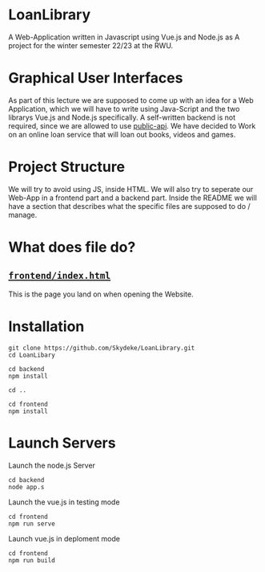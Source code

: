# LoanLibrary
A Web-Application written in Javascript using Vue.js and Node.js as A project for the winter semester 22/23 at the RWU.

Graphical User Interfaces
=========================
As part of this lecture we are supposed to come up with an idea for a Web Application, which we will have to write using Java-Script and the two librarys Vue.js and Node.js specifically. A self-written backend is not required, since we are allowed to use [public-api](https://github.com/public-apis/public-apis). We have decided to Work on an online loan service that will loan out books, videos and games.

Project Structure
=================
We will try to avoid using JS, inside HTML. We will also try to seperate our Web-App in a frontend part and a backend part.
Inside the README we will have a section that describes what the specific files are supposed to do / manage.

What does file <name here> do?
==============================

[`frontend/index.html`](frontend/index.html)
-----------------------
This is the page you land on when opening the Website.

Installation
============
```
git clone https://github.com/Skydeke/LoanLibrary.git
cd LoanLibary

cd backend
npm install

cd ..

cd frontend
npm install
```

Launch Servers
==============
Launch the node.js Server

```
cd backend
node app.s
```

Launch the vue.js in testing mode

```
cd frontend
npm run serve
```
Launch vue.js in deploment mode

```
cd frontend
npm run build
```

